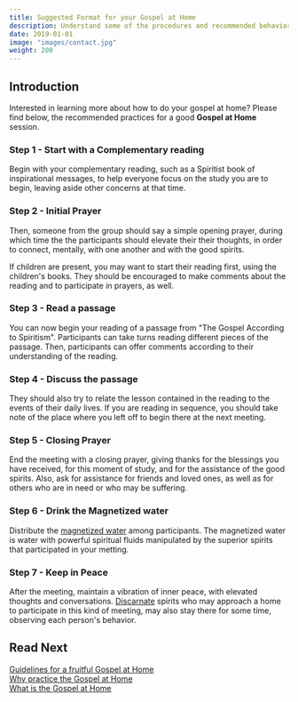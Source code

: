 ```yaml
---
title: Suggested Format for your Gospel at Home
description: Understand some of the procedures and recommended behavior when practing your Gospel at Home.
date: 2019-01-01
image: "images/contact.jpg"
weight: 200
---
```


## Introduction
Interested in learning more about how to do your gospel at home?
Please find below, the recommended practices for a good **Gospel at Home** session.

### Step 1 - Start with a Complementary reading
Begin with your complementary reading, such as a Spiritist book of inspirational messages, to help everyone focus on the study you are to begin, leaving aside other concerns at that time.

### Step 2 - Initial Prayer
Then, someone from the group should say a simple opening prayer, during which time the the participants should elevate their their thoughts, in order to connect, mentally, with one another and with the good spirits.

If children are present, you may want to start their reading first, using the children's books. They should be encouraged to make comments about the reading and to participate in prayers, as well.
	     	
### Step 3 - Read a passage
You can now begin your reading of a passage from "The Gospel According to Spiritism".  Participants can take turns reading different pieces of the passage.  Then, participants can offer comments according to their understanding of the reading.

### Step 4 - Discuss the passage
They should also try to relate the lesson contained in the reading to the events of their daily lives.  If you are reading in sequence, you should take note of the place where you left off to begin there at the next meeting.

### Step 5 - Closing Prayer
End the meeting with a closing prayer, giving thanks for the blessings you have received, for this moment of study, and for the assistance of the good spirits.  Also, ask for assistance for friends and loved ones, as well as for others who are in need or who may be suffering.

### Step 6 - Drink the Magnetized water
Distribute the [magnetized water](/en/vocabulary/magnetized-water) among participants.
The magnetized water is water with powerful spiritual fluids manipulated by the superior spirits
that participated in your metting.

### Step 7 - Keep in Peace
After the meeting, maintain a vibration of inner peace, with elevated thoughts and conversations.
[Discarnate](/about/discarnate) spirits who may approach a home to participate in this kind of meeting,
may also stay there for some time, observing each person's behavior.


## Read Next
[Guidelines for a fruitful Gospel at Home](../guidelines)  
[Why practice the Gospel at Home](../why)  
[What is the Gospel at Home](../)  

